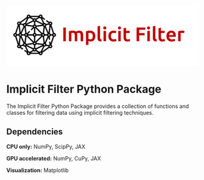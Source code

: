 
![Logo](logo.png)

# Implicit Filter Python Package

The Implicit Filter Python Package provides a collection of functions and classes for filtering data using implicit filtering techniques.


## Dependencies

**CPU only:** NumPy, ScipPy, JAX

**GPU accelerated:** NumPy, CuPy, JAX

**Visualization:** Matplotlib

